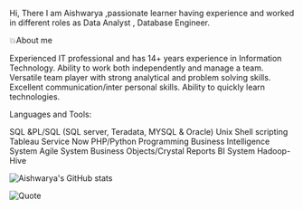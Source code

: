  Hi, There
I am Aishwarya ,passionate learner having experience and worked in different roles as Data Analyst , Database Engineer.

💥About me

Experienced IT professional and has 14+ years experience in Information Technology.
Ability to work both independently and manage a team. 
Versatile team player with strong analytical and problem solving skills. 
Excellent communication/inter personal skills.
Ability to quickly learn technologies.


Languages and Tools:

SQL &PL/SQL (SQL server, Teradata, MYSQL & Oracle)
Unix Shell scripting
Tableau
Service Now
PHP/Python Programming
Business Intelligence System
Agile System
Business Objects/Crystal Reports BI System
Hadoop-Hive

![Aishwarya's GitHub stats](https://github-readme-stats.vercel.app/api?username=reach25aish&show_icons=true&theme=cobalt)


![Quote](https://github-readme-quotes.herokuapp.com/quote?theme=dark)
